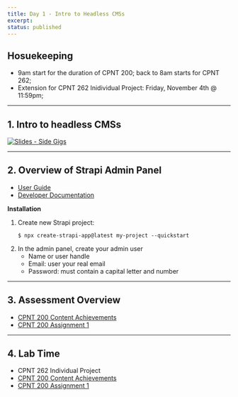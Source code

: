 ```yaml
---
title: Day 1 - Intro to Headless CMSs
excerpt: 
status: published
---
```


## Hosuekeeping
- 9am start for the duration of CPNT 200; back to 8am starts for CPNT 262;
- Extension for CPNT 262 Inidividual Project: Friday, November 4th @ 11:59pm;

---

## 1. Intro to headless CMSs
[![Slides - Side Gigs](/images/slides/side-gigs.png)](https://sait-wbdv.github.io/slides/f22/cpnt-200/side-gigs.html)


---

## 2. Overview of Strapi Admin Panel
- [User Guide](https://docs.strapi.io/user-docs/latest/getting-started/introduction.html)
- [Developer Documentation](https://docs.strapi.io/developer-docs/latest/getting-started/introduction.html)

**Installation**
1. Create new Strapi project:
    ```
    $ npx create-strapi-app@latest my-project --quickstart
    ```
2. In the admin panel, create your admin user
    - Name or user handle
    - Email: user your real email
    - Password: must contain a capital letter and number

---

## 3. Assessment Overview
- [CPNT 200 Content Achievements](../assessments/achievements)
- [CPNT 200 Assignment 1](../assessments/assignment-1)

---

## 4. Lab Time
- CPNT 262 Individual Project
- [CPNT 200 Content Achievements](../assessments/achievements)
- [CPNT 200 Assignment 1](../assessments/assignment-1)